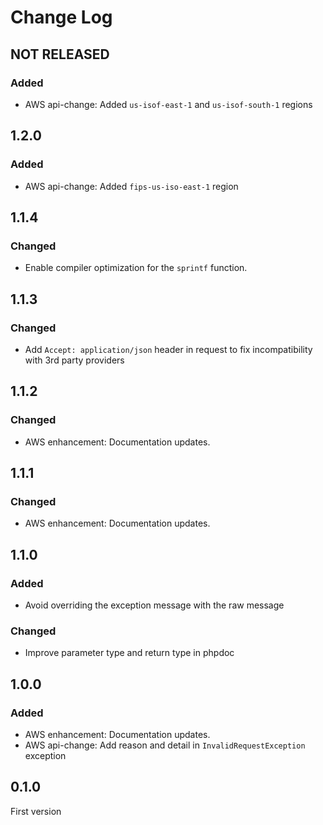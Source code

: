 # Change Log

## NOT RELEASED

### Added

- AWS api-change: Added `us-isof-east-1` and `us-isof-south-1` regions

## 1.2.0

### Added

- AWS api-change: Added `fips-us-iso-east-1` region

## 1.1.4

### Changed

- Enable compiler optimization for the `sprintf` function.

## 1.1.3

### Changed

- Add `Accept: application/json` header in request to fix incompatibility with 3rd party providers

## 1.1.2

### Changed

- AWS enhancement: Documentation updates.

## 1.1.1

### Changed

- AWS enhancement: Documentation updates.

## 1.1.0

### Added

- Avoid overriding the exception message with the raw message

### Changed

- Improve parameter type and return type in phpdoc

## 1.0.0

### Added

- AWS enhancement: Documentation updates.
- AWS api-change: Add reason and detail in `InvalidRequestException` exception

## 0.1.0

First version
